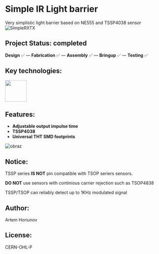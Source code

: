 # Simple IR Light barrier
Very simplistic light barrier based on NE555 and TSSP4038 sensor
![SimpleRXTX](https://github.com/user-attachments/assets/b3eeae9e-8f81-4742-aef2-0a2d7b0987be)
## Project Status: **completed** 
**Design** ✅ — **Fabrication** ✅ — **Assembly** ✅ — **Bringup** ✅ — **Testing** ✅  
## Key technologies:
<img align="center" height="70" src="https://github.com/user-attachments/assets/b9e7a733-c604-4bd4-b8ea-bd48c80eab4d">&nbsp;&nbsp;&nbsp;&nbsp;
## Features:
- **Adjustable output impulse time**
- **TSSP4038**
- **Universal THT SMD footprints**
  
![obraz](https://github.com/user-attachments/assets/1016fc41-1026-4a6f-b6c8-f4466431f563)
## Notice:
TSSP series **IS NOT** pin compatible with TSOP seriers sensors.

**DO NOT** use sensors with continious carrier rejection such as TSOP4838

TSSP/TSOP can reliably detect up to 1KHz modulated signal
## Author:
Artem Horiunov
## License:
CERN-OHL-P
